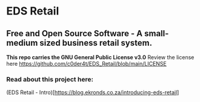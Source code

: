 # EDS Retail
## Free and Open Source Software - A small-medium sized business retail system.

**This repo carries the GNU General Public License v3.0**
Review the license here https://github.com/c0der4t/EDS_Retail/blob/main/LICENSE

### Read about this project here:
(EDS Retail - Intro)[https://blog.ekronds.co.za/introducing-eds-retail]

